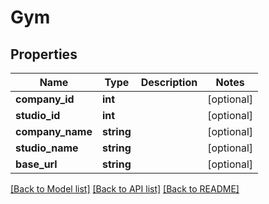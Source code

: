 # Gym

## Properties
Name | Type | Description | Notes
------------ | ------------- | ------------- | -------------
**company_id** | **int** |  | [optional] 
**studio_id** | **int** |  | [optional] 
**company_name** | **string** |  | [optional] 
**studio_name** | **string** |  | [optional] 
**base_url** | **string** |  | [optional] 

[[Back to Model list]](../../README.md#documentation-for-models) [[Back to API list]](../../README.md#documentation-for-api-endpoints) [[Back to README]](../../README.md)

